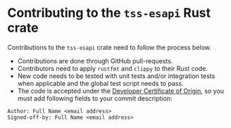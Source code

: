 <!--
  -- Copyright (c) 2019, Arm Limited, All Rights Reserved
  -- SPDX-License-Identifier: Apache-2.0
  --
  -- Licensed under the Apache License, Version 2.0 (the "License"); you may
  -- not use this file except in compliance with the License.
  -- You may obtain a copy of the License at
  --
  -- http://www.apache.org/licenses/LICENSE-2.0
  --
  -- Unless required by applicable law or agreed to in writing, software
  -- distributed under the License is distributed on an "AS IS" BASIS, WITHOUT
  -- WARRANTIES OR CONDITIONS OF ANY KIND, either express or implied.
  -- See the License for the specific language governing permissions and
  -- limitations under the License.
--->
# Contributing to the `tss-esapi` Rust crate

Contributions to the `tss-esapi` crate need to follow the process below.

* Contributions are done through GitHub pull-requests.
* Contributors need to apply `rustfmt` and `clippy` to their Rust code.
* New code needs to be tested with unit tests and/or integration tests when applicable and the global test script needs to pass.
* The code is accepted under the [Developer Certificate of Origin](DCO.txt), so you must add following fields to your commit description:
```
Author: Full Name <email address>
Signed-off-by: Full Name <email address>
```
